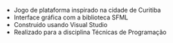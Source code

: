 - Jogo de plataforma inspirado na cidade de Curitiba
- Interface gráfica com a biblioteca SFML
- Construido usando Visual Studio
- Realizado para a disciplina Técnicas de Programação
